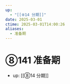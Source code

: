 ```yaml
---
up:
  - "[[⑧14 分期]]"
date: 2025-03-01
ctime: 2025-03-01T14:00:26
aliases:
  - 准备期
---
```


# ⑧141 准备期

- up: [[⑧14 分期]]
